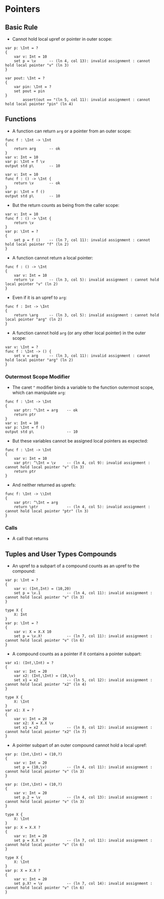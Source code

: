 # Pointers

## Basic Rule

- Cannot hold local upref or pointer in outer scope:

```
var p: \Int = ?
{
    var v: Int = 10
    set p = \v      -- (ln 4, col 13): invalid assignment : cannot hold local pointer "v" (ln 3)
}
```

```
var pout: \Int = ?
{
    var pin: \Int = ?
    set pout = pin
}
        assert(out == "(ln 5, col 11): invalid assignment : cannot hold local pointer "pin" (ln 4)
```

## Functions

- A function can return `arg` or a pointer from an outer scope:

```
func f : \Int -> \Int
{
    return arg      -- ok
}
var v: Int = 10
var p: \Int = f \v
output std p\       -- 10
```

```
var v: Int = 10
func f : () -> \Int {
    return \v       -- ok
}
var p: \Int = f ()
output std p\       -- 10
```

- But the return counts as being from the caller scope:

```
var v: Int = 10
func f : () -> \Int {
    return \v
}
var p: \Int = ?
{
    set p = f ()    -- (ln 7, col 11): invalid assignment : cannot hold local pointer "f" (ln 2)
}
```

- A function cannot return a local pointer:

```
func f : () -> \Int
{
    var v: Int = 10
    return \v       -- (ln 3, col 5): invalid assignment : cannot hold local pointer "v" (ln 2)
}
```

- Even if it is an upref to `arg`:

```
func f : Int -> \Int
{
    return \arg     -- (ln 3, col 5): invalid assignment : cannot hold local pointer "arg" (ln 2)
}
```

- A function cannot hold `arg` (or any other local pointer) in the outer scope:

```
var v: \Int = ?
func f : \Int -> () {
    set v = arg     -- (ln 3, col 11): invalid assignment : cannot hold local pointer "arg" (ln 2)
}
```

### Outermost Scope Modifier

- The caret `^` modifier binds a variable to the function outermost scope, which can manipulate `arg`:

```
func f : \Int -> \Int
{
    var ptr: ^\Int = arg    -- ok
    return ptr
}
var v: Int = 10
var p: \Int = f ()
output std p\               -- 10
```

- But these variables cannot be assigned local pointers as expected:

```
func f : \Int -> \Int
{
    var v: Int = 10
    var ptr: ^\Int = \v     -- (ln 4, col 9): invalid assignment : cannot hold local pointer "v" (ln 3)
    return ptr
}
```

- And neither returned as uprefs:

```
func f: \Int -> \\Int
{
    var ptr: ^\Int = arg
    return \ptr             -- (ln 4, col 5): invalid assignment : cannot hold local pointer "ptr" (ln 3)
}
```

### Calls

- A call that returns 

## Tuples and User Types Compounds

- An upref to a subpart of a compound counts as an upref to the compound:

```
var p: \Int = ?
{
    var v: (Int,Int) = (10,20)
    set p = \v.1            -- (ln 4, col 11): invalid assignment : cannot hold local pointer "v" (ln 3)
}
```

```
type X {
    X: Int
}
var p: \Int = ?
{
    var v: X = X.X 10
    set p = \v.X!           -- (ln 7, col 11): invalid assignment : cannot hold local pointer "v" (ln 6)
}
```

- A compound counts as a pointer if it contains a pointer subpart:

```
var x1: (Int,\Int) = ?
{
    var v: Int = 20
    var x2: (Int,\Int) = (10,\v)
    set x1 = x2             -- (ln 5, col 12): invalid assignment : cannot hold local pointer "x2" (ln 4)
}
```

```
type X {
    X: \Int
}
var x1: X = ?
{
    var v: Int = 20
    var x2: X = X.X \v
    set x1 = x2             -- (ln 8, col 12): invalid assignment : cannot hold local pointer "x2" (ln 7)
}
```

- A pointer subpart of an outer compound cannot hold a local upref:

```
var p: (Int,\Int) = (10,?)
{
    var v: Int = 20
    set p = (10,\v)         -- (ln 4, col 11): invalid assignment : cannot hold local pointer "v" (ln 3)
}
```

```
var p: (Int,\Int) = (10,?)
{
    var v: Int = 20
    set p.2 = \v            -- (ln 4, col 13): invalid assignment : cannot hold local pointer "v" (ln 3)
}
```

```
type X {
    X: \Int
}
var p: X = X.X ?
{
    var v: Int = 20
    set p = X.X \v          -- (ln 7, col 11): invalid assignment : cannot hold local pointer "v" (ln 6)
}
```

```
type X {
    X: \Int
}
var p: X = X.X ?
{
    var v: Int = 20
    set p.X! = \v           -- (ln 7, col 14): invalid assignment : cannot hold local pointer "v" (ln 6)
}
```
